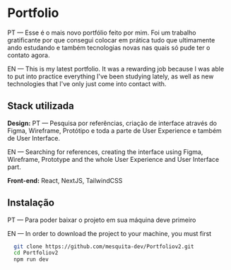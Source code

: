 
# Portfolio

PT — Esse é o mais novo portfólio feito por mim. Foi um trabalho gratificante por que consegui colocar em prática tudo que ultimamente ando estudando e também tecnologias novas nas quais só pude ter o contato agora. 

EN — This is my latest portfolio. It was a rewarding job because I was able to put into practice everything I've been studying lately, as well as new technologies that I've only just come into contact with.


## Stack utilizada

**Design:** 
PT — Pesquisa por referências, criação de interface através do Figma, Wireframe, Protótipo e toda a parte de User Experience e também de User Interface.

EN — Searching for references, creating the interface using Figma, Wireframe, Prototype and the whole User Experience and User Interface part.

**Front-end:** React, NextJS, TailwindCSS




## Instalação

PT — Para poder baixar o projeto em sua máquina deve primeiro 

EN — In order to download the project to your machine, you must first

```bash
  git clone https://github.com/mesquita-dev/Portfoliov2.git
  cd Portfoliov2
  npm run dev
```